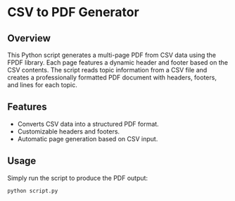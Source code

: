 # CSV to PDF Generator

## Overview
This Python script generates a multi-page PDF from CSV data using the FPDF library. Each page features a dynamic header and footer based on the CSV contents. The script reads topic information from a CSV file and creates a professionally formatted PDF document with headers, footers, and lines for each topic.

## Features
- Converts CSV data into a structured PDF format.
- Customizable headers and footers.
- Automatic page generation based on CSV input.

## Usage
Simply run the script to produce the PDF output:

```bash
python script.py

